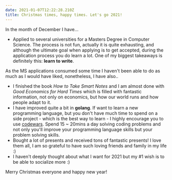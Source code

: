 ```yaml
---
date: 2021-01-07T12:22:28.210Z
title: Christmas times, happy times. Let's go 2021!
---
```

In the month of December I have...

* Applied to several universities for a Masters Degree in Computer Science. The process is not fun, actually it is quite exhausting, and although the ultimate goal when applying is to get accepted, during the application process you do learn a lot. One of my biggest takeaways is definitely this: **learn to write**.

As the MS applications consumed some time I haven't been able to do as much as I would have liked, nonetheless, I have also..

* I finished the book *How to Take Smart Notes* and I am almost done with *Good Economics for Hard Times* which is filled with fantastic information, not only on economics, but how our world runs and how people adapt to it.
* I have improved quite a bit in **golang**. If want to learn a new programming language, but you don't have much time to spend on a side project - which is the best way to learn - I highly encourage you to use [codewars](https://www.codewars.com/). Spend 15 ~ 20mins a day solving coding problems and not only you'll improve your programming language skills but your problem solving skills.
* Bought a lot of presents and received tons of fantastic presents! I love them all, I am so grateful to have such loving friends and family in my life :)
* I haven't deeply thought about what I want for 2021 but my #1 wish is to be able to socialize more :)

Merry Christmas everyone and happy new year!